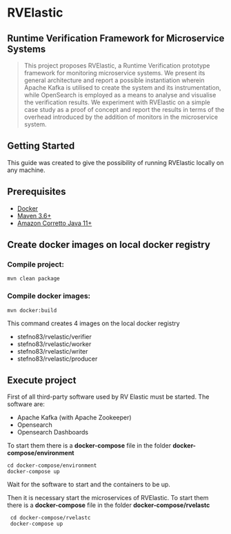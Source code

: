 # RVElastic
## Runtime Verification Framework for  Microservice Systems
>This project proposes RVElastic, a Runtime Verification prototype framework for monitoring microservice systems. We present its general architecture and report a possible instantiation wherein Apache Kafka is utilised to create the system and its instrumentation, while OpenSearch is employed as a means to analyse and visualise the verification results. We experiment with RVElastic on a simple case study as a proof of concept and report the results in terms of the overhead introduced by the addition of monitors in the microservice system.

## Getting Started
This guide was created to give the possibility of running RVElastic locally on any machine.
## Prerequisites

 - [Docker](https://www.docker.com/products/docker-desktop/)
 - [Maven 3.6+](https://maven.apache.org/)
 - [Amazon Corretto Java 11+](https://aws.amazon.com/it/corretto/)
 
 ## Create docker images on local docker registry
 
### Compile project:
    mvn clean package
### Compile docker images:

    mvn docker:build
This command creates 4 images on the local docker registry

 - stefno83/rvelastic/verifier
 - stefno83/rvelastic/worker
 - stefno83/rvelastic/writer
 - stefno83/rvelastic/producer

## Execute project

First of all third-party software used by RV Elastic must be started.
The software are:

 - Apache Kafka (with Apache Zookeeper)
 - Opensearch
 - Opensearch Dashboards

To start them there is a **docker-compose** file in the folder **docker-compose/environment**

    cd docker-compose/environment
    docker-compose up

Wait for the software to start and the containers to be up.

Then it is necessary start the microservices of RVElastic. To start them there is a **docker-compose** file in the folder **docker-compose/rvelastc**

     cd docker-compose/rvelastc
     docker-compose up